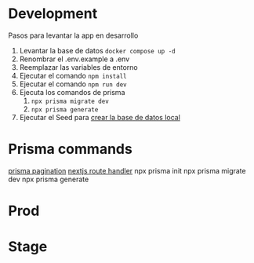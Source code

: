 # Development
Pasos para levantar la app en desarrollo

1. Levantar la base de datos ```docker compose up -d```
2. Renombrar el .env.example a .env
3. Reemplazar las variables de entorno
4. Ejecutar el comando ```npm install```
5. Ejecutar el comando ```npm run dev```
6. Ejecuta los comandos de prisma
    1. ```npx prisma migrate dev```
    2. ```npx prisma generate```
7. Ejecutar el Seed para [crear la base de datos local](localhost:3000/api/seed)


# Prisma commands
[prisma pagination](https://www.prisma.io/docs/orm/prisma-client/queries/pagination)
[nextjs route handler](https://nextjs.org/docs/app/building-your-application/routing/route-handlers)
npx prisma init
npx prisma migrate dev
npx prisma generate



# Prod




# Stage



